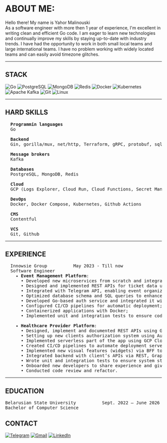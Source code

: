 # ABOUT ME:
Hello there! My name is Yahor Malinouski<br>
As a software engineer with more then 1 year of experience, I'm excellent in writing clean and efficient Go code. I am eager to learn new technologies and continually improve my skills by staying up-to-date with industry trends. I have had the opportunity to work in both small local teams and large international teams. I have no problem working with widely located teams and can easily avoid timezone glitches.

---

## STACK
![Go](https://img.shields.io/badge/go-%2300ADD8.svg?style=for-the-badge&logo=go&logoColor=white)
![PostgreSQL](https://img.shields.io/badge/postgresql-4169e1?style=for-the-badge&logo=postgresql&logoColor=white)
![MongoDB](https://img.shields.io/badge/MongoDB-%234ea94b.svg?style=for-the-badge&logo=mongodb&logoColor=white)
![Redis](https://img.shields.io/badge/redis-%23DD0031.svg?style=for-the-badge&logo=redis&logoColor=white)
![Docker](https://img.shields.io/badge/docker-%230db7ed.svg?style=for-the-badge&logo=docker&logoColor=white)
![Kubernetes](https://img.shields.io/badge/kubernetes-%23326ce5.svg?style=for-the-badge&logo=kubernetes&logoColor=white)
![Apache Kafka](https://img.shields.io/badge/Apache%20Kafka-000?style=for-the-badge&logo=apachekafka)
![Git](https://img.shields.io/badge/git-%23F05033.svg?style=for-the-badge&logo=git&logoColor=white)
![Linux](https://img.shields.io/badge/Linux-FCC624?style=for-the-badge&logo=linux&logoColor=black)

---

## HARD SKILLS
<pre>
  <strong>Programmin languages</strong>
  Go
  
  <strong>Backend</strong>
  Gin, gorilla/mux, net/http, Terraform, gRPC, protobuf, sqlx, Swagger, testify, gomock

  <strong>Message brokers</strong>
  Kafka

  <strong>Databases</strong>
  PostgreSQL, MongoDB, Redis

  <strong>Cloud</strong>
  GCP (Logs Explorer, Cloud Run, Cloud Functions, Secret Manager, GKE, etc.)

  <strong>DevOps</strong>
  Docker, Docker Compose, Kubernetes, Github Actions

  <strong>CMS</strong> 
  Contentful

  <strong>VCS</strong>
  Git, Github
</pre>

---

## EXPERIENCE
<pre>
  Innowsie Group          May 2023 - Till now
  Software Engineer
    ✦ <strong>Event Management Platform</strong>:
      • Developed new microservices from scratch and integrated them with existing ones;
      • Designed and implemented REST APIs for ticket data updating and ticket selling;
      • Integrated with Telegram API, enabling event organizers easily sell ticket inside the messenger;
      • Optimized database schema and SQL queries to enhance performance;
      • Developed Go-based auth service and integrated it with existing services using gRPC;
      • Configured CI/CD pipelines for automatic deployment;
      • Containerized applications with Docker;
      • Implemented unit and integration tests to ensure code reliability.
  
    ✦ <strong>Healthcare Provider Platform</strong>:
      • Designed, implement and documented REST APIs using Go;
      • Setting up new clients authorization system using Auth0, Kubernetes, Terraform and Google Secret Manager;
      • Implemented serverless part of the app using GCP Cloud Functions;
      • Created CI/CD pipelines to automate deployment serverless functions on GCP Cloud Functions;
      • Implemented new visual features (widgets) via BFF tool using Go and Mongo;
      • Integrated backend with client’s APIs via REST, GraphQL and FHIR;
      • Wrote unit and integration tests to ensure system stability and enhance code quality;
      • Onboarded new developers to share experience and give general information about the project;
      • Conducted code review and refactor.
</pre>

---

## EDUCATION
<pre>
Belarusian State University          Sept. 2022 – June 2026
Bachelor of Computer Science
</pre>

## CONTACT
[![Telegram](https://img.shields.io/badge/Telegram-2CA5E0?style=for-the-badge&logo=telegram&logoColor=white)](https://t.me/qReous) 
[![Gmail](https://img.shields.io/badge/Gmail-D14836?style=for-the-badge&logo=gmail&logoColor=white)](mailto:yahor.malinouski@gmail.com)
[![LinkedIn](https://img.shields.io/badge/LinkedIn-0077B5?style=for-the-badge&logo=linkedin&logoColor=white)](https://linkedin.com/in/yahor-malinouski-2214492a0)
